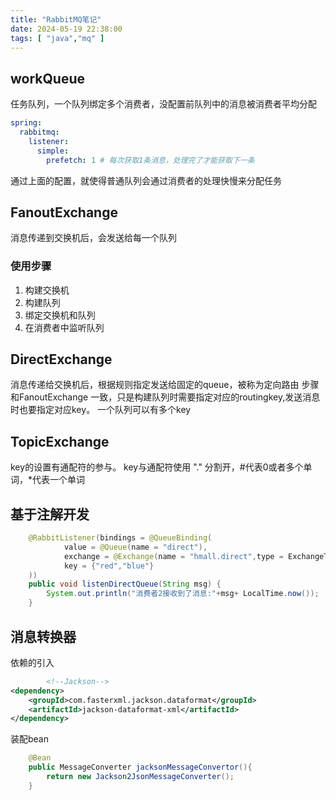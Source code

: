 ```yaml
---
title: "RabbitMQ笔记"
date: 2024-05-19 22:38:00
tags: [ "java","mq" ]
---
```


## workQueue

任务队列，一个队列绑定多个消费者，没配置前队列中的消息被消费者平均分配

```yaml
spring:
  rabbitmq:
    listener:
      simple:
        prefetch: 1 # 每次获取1条消息，处理完了才能获取下一条
```

通过上面的配置，就使得普通队列会通过消费者的处理快慢来分配任务

## FanoutExchange

消息传递到交换机后，会发送给每一个队列

### 使用步骤

1. 构建交换机
2. 构建队列
3. 绑定交换机和队列
4. 在消费者中监听队列

## DirectExchange

消息传递给交换机后，根据规则指定发送给固定的queue，被称为定向路由
步骤和FanoutExchange 一致，只是构建队列时需要指定对应的routingkey,发送消息时也要指定对应key。
一个队列可以有多个key

## TopicExchange

key的设置有通配符的参与。
key与通配符使用 "." 分割开，#代表0或者多个单词，*代表一个单词

## 基于注解开发

```java
    @RabbitListener(bindings = @QueueBinding(
            value = @Queue(name = "direct"),
            exchange = @Exchange(name = "hmall.direct",type = ExchangeTypes.DIRECT),
            key = {"red","blue"}
    ))
    public void listenDirectQueue(String msg) {
        System.out.println("消费者2接收到了消息:"+msg+ LocalTime.now());
    }
```

## 消息转换器

依赖的引入

```xml
        <!--Jackson-->
<dependency>
    <groupId>com.fasterxml.jackson.dataformat</groupId>
    <artifactId>jackson-dataformat-xml</artifactId>
</dependency>
```

装配bean

```java
    @Bean
    public MessageConverter jacksonMessageConvertor(){
        return new Jackson2JsonMessageConverter();
    }
```